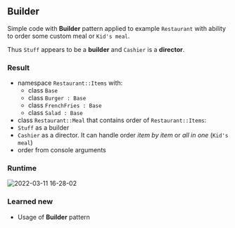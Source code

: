 ## Builder

Simple code with **Builder** pattern applied to example `Restaurant` with ability to order some custom meal or `Kid's meal`.

Thus `Stuff` appears to be a **builder** and `Cashier` is a **director**.

### Result

+ namespace `Restaurant::Items` with:
  + class `Base`
  + class `Burger : Base`
  + class `FrenchFries : Base`
  + class `Salad : Base`
+ class `Restaurant::Meal` that contains order of `Restaurant::Items`:
+ `Stuff` as a builder
+ `Cashier` as a director. It can handle order *item by item* or *all in one* (`Kid's meal`)
+ order from console arguments

### Runtime

![2022-03-11 16-28-02](https://user-images.githubusercontent.com/44144647/157877928-422e9c2a-a598-4f9b-8e67-b0711814ac1b.gif)



### Learned new
* Usage of **Builder** pattern
